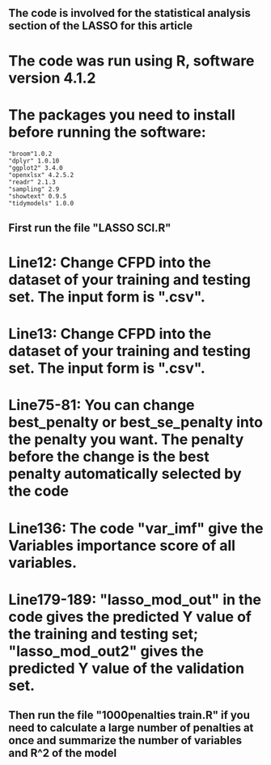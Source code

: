 ## The code is involved for the statistical analysis section of the LASSO for this article
# The code was run using R, software version 4.1.2
# The packages you need to install before running the software:
    "broom"1.0.2
    "dplyr" 1.0.10
    "ggplot2" 3.4.0
    "openxlsx" 4.2.5.2
    "readr" 2.1.3
    "sampling" 2.9
    "showtext" 0.9.5
    "tidymodels" 1.0.0



## First run the file "LASSO SCI.R"
# Line12: Change CFPD into the dataset of your training and testing set. The input form is ".csv".
# Line13: Change CFPD into the dataset of your training and testing set. The input form is ".csv".
# Line75-81: You can change best_penalty or best_se_penalty into the penalty you want. The penalty before the change is the best penalty automatically selected by the code
# Line136: The code "var_imf" give the Variables importance score of all variables.
# Line179-189: "lasso_mod_out" in the code gives the predicted Y value of the training and testing set; "lasso_mod_out2" gives the predicted Y value of the validation set.


## Then run the file "1000penalties train.R" if you need to calculate a large number of penalties at once and summarize the number of variables and R^2 of the model

